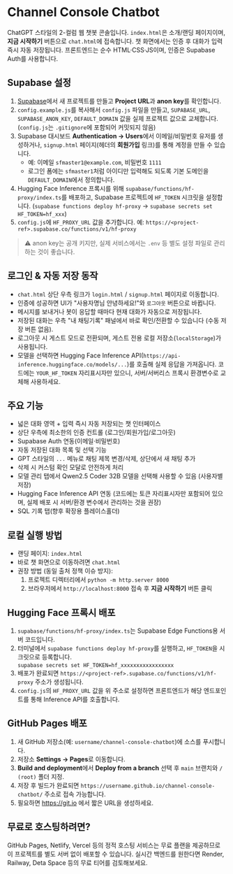 # Channel Console Chatbot

ChatGPT 스타일의 2-컬럼 웹 챗봇 콘솔입니다. `index.html`은 소개/랜딩 페이지이며, **지금 시작하기** 버튼으로 `chat.html`에 접속합니다. 챗 화면에서는 인증 후 대화가 입력 즉시 자동 저장됩니다. 프론트엔드는 순수 HTML·CSS·JS이며, 인증은 Supabase Auth를 사용합니다.

## Supabase 설정

1. [Supabase](https://supabase.com)에서 새 프로젝트를 만들고 **Project URL**과 **anon key**를 확인합니다.
2. `config.example.js`를 복사해서 `config.js` 파일을 만들고, `SUPABASE_URL`, `SUPABASE_ANON_KEY`, `DEFAULT_DOMAIN` 값을 실제 프로젝트 값으로 교체합니다. (`config.js`는 `.gitignore`에 포함되어 커밋되지 않음)
3. Supabase 대시보드 **Authentication → Users**에서 이메일/비밀번호 유저를 생성하거나, `signup.html` 페이지(헤더의 **회원가입** 링크)를 통해 계정을 만들 수 있습니다.
   - 예: 이메일 `sfmaster1@example.com`, 비밀번호 `1111`
   - 로그인 폼에는 `sfmaster1`처럼 아이디만 입력해도 되도록 기본 도메인을 `DEFAULT_DOMAIN`에서 정의합니다.
4. Hugging Face Inference 프록시를 위해 `supabase/functions/hf-proxy/index.ts`를 배포하고, Supabase 프로젝트에 `HF_TOKEN` 시크릿을 설정합니다. (`supabase functions deploy hf-proxy` → `supabase secrets set HF_TOKEN=hf_xxx`)
5. `config.js`에 `HF_PROXY_URL` 값을 추가합니다. 예: `https://<project-ref>.supabase.co/functions/v1/hf-proxy`

> ⚠️ anon key는 공개 키지만, 실제 서비스에서는 `.env` 등 별도 설정 파일로 관리하는 것이 좋습니다.

## 로그인 & 자동 저장 동작

- `chat.html` 상단 우측 링크가 `login.html` / `signup.html` 페이지로 이동합니다.
- 인증에 성공하면 UI가 "사용자명님 안녕하세요!"와 `로그아웃` 버튼으로 바뀝니다.
- 메시지를 보내거나 봇이 응답할 때마다 현재 대화가 자동으로 저장됩니다.
- 저장된 대화는 우측 "내 채팅기록" 패널에서 바로 확인/전환할 수 있습니다 (수동 저장 버튼 없음).
- 로그아웃 시 게스트 모드로 전환되며, 게스트 전용 로컬 저장소(`localStorage`)가 사용됩니다.
- 모델을 선택하면 Hugging Face Inference API(`https://api-inference.huggingface.co/models/...`)를 호출해 실제 응답을 가져옵니다. 코드에는 `YOUR_HF_TOKEN` 자리표시자만 있으니, 서버/서버리스 프록시 환경변수로 교체해 사용하세요.

## 주요 기능

- 넓은 대화 영역 + 입력 즉시 자동 저장되는 챗 인터페이스
- 상단 우측에 최소한의 인증 컨트롤 (로그인/회원가입/로그아웃)
- Supabase Auth 연동(이메일·비밀번호)
- 자동 저장된 대화 목록 및 선택 기능
- GPT 스타일의 `...` 메뉴로 채팅 제목 변경/삭제, 상단에서 새 채팅 추가
- 삭제 시 커스텀 확인 모달로 안전하게 처리
- 모델 관리 탭에서 Qwen2.5 Coder 32B 모델을 선택해 사용할 수 있음 (사용자별 저장)
- Hugging Face Inference API 연동 (코드에는 토큰 자리표시자만 포함되어 있으며, 실제 배포 시 서버/환경 변수에서 관리하는 것을 권장)
- SQL 기록 탭(향후 확장용 플레이스홀더)

## 로컬 실행 방법

- 랜딩 페이지: `index.html`
- 바로 챗 화면으로 이동하려면 `chat.html`
- 권장 방법 (동일 출처 정책 이슈 방지):
  1. 프로젝트 디렉터리에서 `python -m http.server 8000`
  2. 브라우저에서 `http://localhost:8000` 접속 후 **지금 시작하기** 버튼 클릭

## Hugging Face 프록시 배포

1. `supabase/functions/hf-proxy/index.ts`는 Supabase Edge Functions용 서버 코드입니다.
2. 터미널에서 `supabase functions deploy hf-proxy`를 실행하고, `HF_TOKEN`을 시크릿으로 등록합니다.<br />
   `supabase secrets set HF_TOKEN=hf_xxxxxxxxxxxxxxxxx`
3. 배포가 완료되면 `https://<project-ref>.supabase.co/functions/v1/hf-proxy` 주소가 생성됩니다.
4. `config.js`의 `HF_PROXY_URL` 값을 위 주소로 설정하면 프론트엔드가 해당 엔드포인트를 통해 Inference API를 호출합니다.

## GitHub Pages 배포

1. 새 GitHub 저장소(예: `username/channel-console-chatbot`)에 소스를 푸시합니다.
2. 저장소 **Settings → Pages**로 이동합니다.
3. **Build and deployment**에서 **Deploy from a branch** 선택 후 `main` 브랜치와 `/ (root)` 폴더 지정.
4. 저장 후 빌드가 완료되면 `https://username.github.io/channel-console-chatbot/` 주소로 접속 가능합니다.
5. 필요하면 https://git.io 에서 짧은 URL을 생성하세요.

## 무료로 호스팅하려면?

GitHub Pages, Netlify, Vercel 등의 정적 호스팅 서비스는 무료 플랜을 제공하므로 이 프로젝트를 별도 서버 없이 배포할 수 있습니다. 실시간 백엔드를 원한다면 Render, Railway, Deta Space 등의 무료 티어를 검토해보세요.
